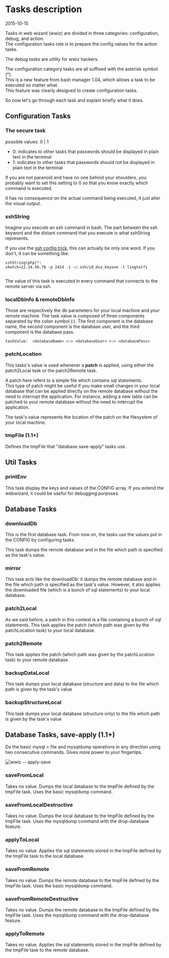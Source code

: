 Tasks description
======================
2015-10-15



Tasks in web wizard (wwiz) are divided in three categories: configuration, debug, and action.<br>
The configuration tasks role is to prepare the config values for the action tasks.

The debug tasks are utility for wwiz hackers.



The configuration category tasks are all suffixed with the asterisk symbol (*).<br>
This is a new feature from bash manager 1.04, which allows a task to be executed no matter what.<br>
This feature was clearly designed to create configuration tasks.


So now let's go through each task and explain briefly what it does.


Configuration Tasks
-----------------------

### The secure task

possible values: 0 | 1
- 0: indicates to other tasks that passwords should be displayed in plain text in the terminal
- 1: indicates to other tasks that passwords should not be displayed in plain text in the terminal

If you are not paranoid and have no one behind your shoulders, you probably want to set this setting to 
0 so that you know exactly which command is executed.

It has no consequence on the actual command being executed, it just alter the visual output.

### sshString

Imagine you execute an ssh command in bash.
The part between the ssh keyword and the distant command that you execute is what sshString represents.

If you use the 
[ssh config trick](https://github.com/lingtalfi/webmaster-tricks/blob/master/tricks/ssh-config.md), 
this can actually be only one word.
If you don't, it can be something like:


```
sshString(php)*:
sketch=12.34.56.78 -p 2424 -i ~/.ssh/id_dsa_keyone -l lingtalfi
 
```

The value of this task is executed in every command that connects to the remote server via ssh.




### localDbInfo & remoteDbInfo

Those are respectively the db parameters for your local machine and your remote machine.
The task value is composed of three components separated by the colon symbol (:).
The first component is the database name, the second component is the database user, and the third
component is the database pass.

    taskValue:  <databaseName> <:> <databaseUser> <:> <databasePass>
    
    
### patchLocation
    
This tasks's value is used whenever a **patch** is applied, using either the 
patch2Local task or the patch2Remote task.

A patch here refers to a simple file which contains sql statements.<br>
This type of patch might be useful if you make small changes in your local database
that can be applied directly on the remote database without the need to interrupt the application.
For instance, adding a new table can be patched to your remote database without the need to interrupt the application.

The task's value represents the location of the patch on the filesystem of your local machine.<br>


### tmpFile (1.1+)

Defines the tmpFile that "database save-apply" tasks use.



Util Tasks
-----------------------

### printEnv

This task display the keys and values of the CONFIG array.
If you extend the webwizard, it could be useful for debugging purposes.
  
  
  
Database Tasks
-----------------------
  
  
### downloadDb
  
This is the first database task.
From now on, the tasks use the values put in the CONFIG by configuring tasks.

This task dumps the remote database and in the file which path is specified as the task's value.

  
### mirror
  
This task acts like the downloadDb: it dumps the remote database and in the file which path is specified 
as the task's value.
However, it also applies the downloaded file (which is a bunch of sql statements) to your local database.


### patch2Local

As we said before, a patch in this context is a file containing a bunch of sql statements.
This task applies the patch (which path was given by the patchLocation task) to your local database.



### patch2Remote

This task applies the patch (which path was given by the patchLocation task) to your remote database.


### backupDataLocal

This task dumps your local database (structure and data) to the file which path is given by the task's value


### backupStructureLocal

This task dumps your local database (structure only) to the file which path is given by the task's value


Database Tasks, save-apply (1.1+)
-----------------------

Do the basic mysql < file and mysqldump operations in any direction using two consecutive commands.
Gives more power to your fingertips.


![wwiz -- apply-save ](http://s19.postimg.org/hx2nhyoir/wwiz_save_apply.jpg)


### saveFromLocal

Takes no value.
Dumps the local database to the tmpFile defined by the tmpFile task.
Uses the basic mysqldump command.


### saveFromLocalDestructive

Takes no value.
Dumps the local database to the tmpFile defined by the tmpFile task.
Uses the mysqldump command with the drop-database feature.



### applyToLocal

Takes no value.
Applies the sql statements stored in the tmpFile defined by the tmpFile task to the local database.



### saveFromRemote

Takes no value.
Dumps the remote database to the tmpFile defined by the tmpFile task.
Uses the basic mysqldump command.


### saveFromRemoteDestructive

Takes no value.
Dumps the remote database to the tmpFile defined by the tmpFile task.
Uses the mysqldump command with the drop-database feature.



### applyToRemote

Takes no value.
Applies the sql statements stored in the tmpFile defined by the tmpFile task to the remote database.




    
    














